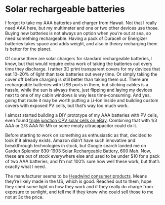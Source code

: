 # Solar rechargeable batteries

I forgot to take my AAA batteries and charger from Hawaii.
Not that I really need AAA here, but my multimeter and one or two other devices use those.
Buying new batteries is not always an option when you’re out at sea, so need something rechargeable.
Having a pack of Duracell or Energizer batteries takes space and adds weight,
and also in theory recharging them is better for the planet.

Of course there are solar chargers for standard rechargeable batteries, I know,
but that would require extra work of taking the batteries out every time they discharge.
I rather 3D print transparent covers for my devices that eat 10–20% of light than take batteries out every time.
Or simply taking the cover off before charging is still better than taking them out.
There are rechargeable batteries with USB ports in them, but sticking cables is a hassle, while the sun is always there,
just flipping and laying my devices next to one of my cabin windows is way less time-consuming.
And yes, going that route it may be worth putting a Li-Ion inside and building custom covers with exposed PV cells,
but that’s way too much work.

I almost started building a DIY prototype of my AAA batteries with PV cells, even found [triple junction CPV solar cells on eBay](https://www.ebay.com/itm/303634250331).
Combining that with 1/3 AAA or 2/3 AAA Ni-Mh or some meaty ultracapacitor could do it.

Before starting to work on something as enthusiastic as that, decided to look if it already exists.
Amazon didn’t have such innovative and breakthrough technologies in stock, but Google search landed me on [Garden Splendor 830-1903 Solar Rechargeable Battery, 600 Mah](https://www.walmart.com/ip/Garden-Splendor-830-1903-Solar-Rechargeable-Battery-600-Mah/645546245).
Now, these are out of stock everywhere else and used to be under $10 for a pack of two AAA batteries, and I’m not 100% sure how well these work, but that’s exactly what I need.

The manufacturer seems to be [Headwind consumer products](https://headwindproducts.com).  Means they’re likely made in the US, which is good.
Reached out to them, hope they shed some light on how they work and if they really do charge from exposure to sunlight,
and tell me if they know who could sell those to me not at 3x the price.

